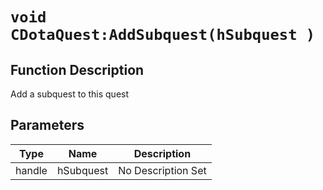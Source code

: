 # `void CDotaQuest:AddSubquest(hSubquest )`
## Function Description
Add a subquest to this quest
## Parameters
Type|Name|Description
--|--|--
handle|hSubquest|No Description Set
